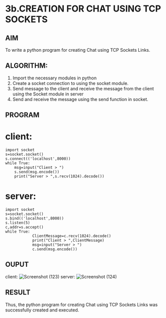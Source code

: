 # 3b.CREATION FOR CHAT USING TCP SOCKETS
## AIM
To write a python program for creating Chat using TCP Sockets Links.
## ALGORITHM:
1. Import the necessary modules in python
2. Create a socket connection to using the socket module.
3. Send message to the client and receive the message from the client using the Socket module in
 server
4. Send and receive the message using the send function in socket.
## PROGRAM
# client:
```
import socket 
s=socket.socket() 
s.connect(('localhost',8000)) 
while True: 
    msg=input("Client > ") 
    s.send(msg.encode()) 
    print("Server > ",s.recv(1024).decode())
```
# server:
``` 
import socket 
s=socket.socket() 
s.bind(('localhost',8000)) 
s.listen(5) 
c,addr=s.accept() 
while True: 
            ClientMessage=c.recv(1024).decode() 
            print("Client > ",ClientMessage) 
            msg=input("Server > ") 
            c.send(msg.encode()) 
```
## OUPUT
client:
![Screenshot (123)](https://github.com/user-attachments/assets/c5dc8cb1-d6a1-4e2e-ad15-5ae461289b67)
server:
![Screenshot (124)](https://github.com/user-attachments/assets/2733e081-977e-427f-aa8e-a03c9f433475)

## RESULT
Thus, the python program for creating Chat using TCP Sockets Links was successfully 
created and executed.
